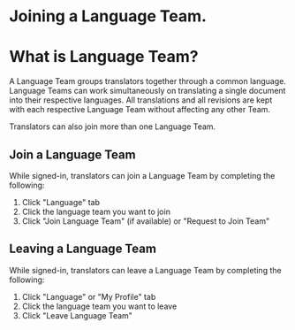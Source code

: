 # Joining a Language Team.

# What is Language Team?

A Language Team groups translators together through a common language. Language Teams can work simultaneously on translating a single document into their respective languages. All translations and all revisions are kept with each respective Language Team without affecting any other Team.

Translators can also join more than one Language Team.

## Join a Language Team

While signed-in, translators can join a Language Team by completing the following:
1. Click "Language" tab
1. Click the language team you want to join
1. Click "Join Language Team" (if available) or "Request to Join Team"

## Leaving a Language Team

While signed-in, translators can leave a Language Team by completing the following:
1. Click "Language" or "My Profile" tab
1. Click the language team you want to leave
1. Click "Leave Language Team"